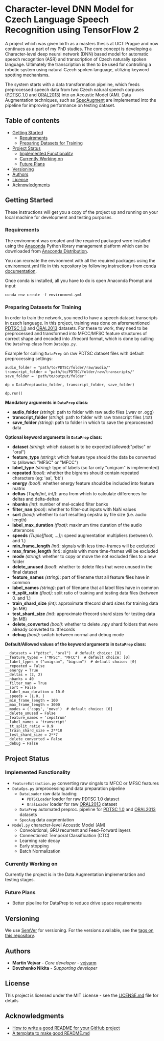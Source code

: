 # Character-level DNN Model for Czech Language Speech Recognition using TensorFlow 2

A project which was given birth as a masters thesis at UCT Prague and now continues as a part of my PhD studies. 
The core concept is developing a Character-level deep neural network (DNN) based model for 
automatic speech recognition (ASR) and transcription of Czech naturally spoken language. 
Ultimately the transcription is then to be used for controlling a robotic system using natural Czech spoken language, 
utilizing keyword spotting mechanisms.

The system starts with a data transformation pipeline, which feeds
preprocessed speech data from two Czech natural speech corpuses ([PDTSC 1.0](https://ufal.mff.cuni.cz/pdtsc1.0/en/index.html) and [ORAL2013](https://wiki.korpus.cz/doku.php/en:cnk:oral2013)) into an Acoustic Model (AM).
Data Augmentation techniques, such as [SpecAugment](https://arxiv.org/abs/1904.08779) are implemented into the pipeline for improving performance on testing dataset.

## Table of contents
* [Getting Started](#getting-started)
    * [Requirements](#requirements)
    * [Preparing Datasets for Training](#preparing-datasets-for-training)
* [Project Status](#project-status)
    * [Implemented Functionality](#implemented-functionality)
    * [Currently Working on](#currently-working-on)
    * [Future Plans](#future-plans)
* [Versioning](#versioning)
* [Authors](#authors)
* [License](#license)
* [Acknowledgments](#acknowledgments)

## Getting Started

These instructions will get you a copy of the project up and running on your local machine for development and testing purposes.

### Requirements

The environment was created and the required packaged were installed using the [Anaconda](https://www.anaconda.com) 
Python library management platform which can be downloaded from [Anaconda Distribution](https://www.anaconda.com/distribution/).

You can recreate the environment with all the required packages using the 
[environment.yml](https://github.com/vejvarm/speech_recognition_with_TF2_at_UCT_Prague/blob/master/environment.yml) 
file in this repository by following instructions from [conda documentation](https://docs.conda.io/projects/conda/en/latest/user-guide/tasks/manage-environments.html#creating-an-environment-from-an-environment-yml-file).

Once conda is installed, all you have to do is open Anaconda Prompt and input:
```
conda env create -f environment.yml
```

### Preparing Datasets for Training
In order to train the network, you need to have a speech dataset transcripts in czech language. 
In this project, training was done on aforementioned [PDTSC 1.0](https://ufal.mff.cuni.cz/pdtsc1.0/en/index.html)
and [ORAL2013](https://wiki.korpus.cz/doku.php/en:cnk:oral2013) datasets. 
For these to work, they need to be preprocessed and transformed into MFCC/MFSC feature structures of correct shape 
and encoded into .tfrecord format, which is done by calling the `DataPrep` class from `DataOps.py`. 

Example for calling `DataPrep` on raw PDTSC dataset files with default preprocessing settings:

```
audio_folder = "path/to/PDTSC/folder/raw/audio/"
transcript_folder = "path/to/PDTSC/folder/raw/transcripts/"
save_folder = 'path/to/output/folder'

dp = DataPrep(audio_folder, transcript_folder, save_folder)

dp.run()
```
__Mandatory arguments in `DataPrep` class:__
 - __audio_folder__ _(string)_: path to folder with raw audio files (.wav or .ogg)
 - __transcript_folder__ _(string)_: path to folder with raw transcript files (.txt)
 - __save_folder__ _(string)_: path to folder in which to save the preprocessed data

__Optional keyword arguments in `DataPrep` class:__
 - __dataset__ _(string)_: which dataset is to be expected (allowed:"pdtsc" or "oral")
 - __feature_type__ _(string)_: which feature type should the data be converted to (allowed: "MFSC" or "MFCC")
 - __label_type__ _(string)_: type of labels (so far only "unigram" is implemented)
 - __repeated__ _(bool)_: whether the bigrams should contain repeated characters (eg: 'aa', 'bb')
 - __energy__ _(bool)_: whether energy feature should be included into feature matrix
 - __deltas__ _(Tuple[int, int])_: area from which to calculate differences for deltas and delta-deltas
 - __nbanks__ _(int)_: number of mel-scaled filter banks
 - __filter_nan__ _(bool)_: whether to filter-out inputs with NaN values
 - __sort__ _(bool)_: whether to sort resulting cepstra by file size (i.e. audio length)
 - __label_max_duration__ _(float)_: maximum time duration of the audio utterances
 - __speeds__ _(Tuple[float, ...])_: speed augmentation multipliers (between 0. and 1.)
 - __min_frame_length__ _(int)_: signals with less time-frames will be excluded
 - __max_frame_length__ _(int)_: signals with more time-frames will be excluded
 - __mode__ _(string)_: whether to copy or move the not excluded files to a new folder
 - __delete_unused__ _(bool)_: whether to delete files that were unused in the final dataset
 - __feature_names__ _(string)_: part of filename that all feature files have in common 
 - __label_names__ _(string)_: part of filename that all label files have in common
 - __tt_split_ratio__ _(float)_: split ratio of training and testing data files (between 0. and 1.)
 - __train_shard_size__ _(int)_: approximate tfrecord shard sizes for training data (in MB)
 - __test_shard_size__ _(int)_: approximate tfrecord shard sizes for testing data (in MB)
 - __delete_converted__ _(bool)_: whether to delete .npy shard folders that were already converted to .tfrecords
 - __debug__ _(bool)_: switch between normal and debug mode

__Default/Allowed values of the keyword arguments in `DataPrep` class:__
```
__datasets = ("pdtsc", "oral")  # default choice: [0]
__feature_types = ("MFSC", "MFCC")  # default choice: [0]
__label_types = ("unigram", "bigram")  # default choice: [0]
__repeated = False
__energy = True
__deltas = (2, 2)
__nbanks = 40
__filter_nan = True
__sort = False
__label_max_duration = 10.0
__speeds = (1.0, )
__min_frame_length = 100
__max_frame_length = 3000
__modes = ('copy', 'move')  # default choice: [0]
__delete_unused = False
__feature_names = 'cepstrum'
__label_names = 'transcript'
__tt_split_ratio = 0.9
__train_shard_size = 2**10
__test_shard_size = 2**7
__delete_converted = False
__debug = False
```

## Project Status

### Implemented Functionality
 - `FeatureExtraction.py` converting raw singals to MFCC or MFSC features
 - `DataOps.py` preprocessing and data preparation pipeline
   - `DataLoader` raw data loading
     - `PDTSCLoader` loader for raw [PDTSC 1.0](https://ufal.mff.cuni.cz/pdtsc1.0/en/index.html) dataset
     - `OralLoader` loader for raw [ORAL2013](https://wiki.korpus.cz/doku.php/en:cnk:oral2013) dataset
   - `DataPrep` automated preproc. pipeline for [PDTSC 1.0](https://ufal.mff.cuni.cz/pdtsc1.0/en/index.html) and [ORAL2013](https://wiki.korpus.cz/doku.php/en:cnk:oral2013) datasets
   - `SpecAug` data augmentation
 - `Model.py` character-level Acoustic Model (AM)
   - Convolutional, GRU recurrent and Feed-Forward layers
   - Connectionist Temporal Classification (CTC)
   - Learning rate decay
   - Early stopping
   - Batch Normalization
   
### Currently Working on
Currently the project is in the Data Augmentation implementation and testing stages.

### Future Plans
 - Better pipeline for DataPrep to reduce drive space requirements 
 
## Versioning

We use [SemVer](http://semver.org/) for versioning. For the versions available, see the [tags on this repository](https://github.com/vejvarm/speech_recognition_with_TF2_at_UCT_Prague/tags). 

## Authors

* **Martin Vejvar** - *Core developer* - [vejvarm](https://github.com/vejvarm)
* **Dovzhenko Nikita** - *Supporting developer*

## License

This project is licensed under the MIT License - see the [LICENSE.md](LICENSE.md) file for details

## Acknowledgments
* [How to write a good README for your GitHub project](https://bulldogjob.com/news/449-how-to-write-a-good-readme-for-your-github-project)
* [A template to make good README.md](https://gist.github.com/PurpleBooth/109311bb0361f32d87a2#file-readme-template-md)


